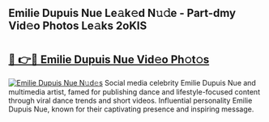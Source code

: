 ## Emilie Dupuis Nue Le𝚊k𝚎d N𝚞𝚍e - Part-dmy Vid𝚎o Photos Le𝚊ks 2oKIS

# <h2><a href="http://fb1t9tk.evod.top/?m=Emilie+Dupuis+Nue">🔗 👉🔴 Emilie Dupuis Nue Vid𝚎o Ph𝚘t𝚘s</a></h2>

[![Emilie Dupuis Nue N𝚞d𝚎s](https://i.imgur.com/8V9OHl7.gif)](http://fb1t9tk.evod.top/?m=Emilie+Dupuis+Nue)
Social media celebrity Emilie Dupuis Nue and multimedia artist, famed for publishing dance and lifestyle-focused content through viral dance trends and short videos. Influential personality Emilie Dupuis Nue, known for their captivating presence and inspiring message. 

